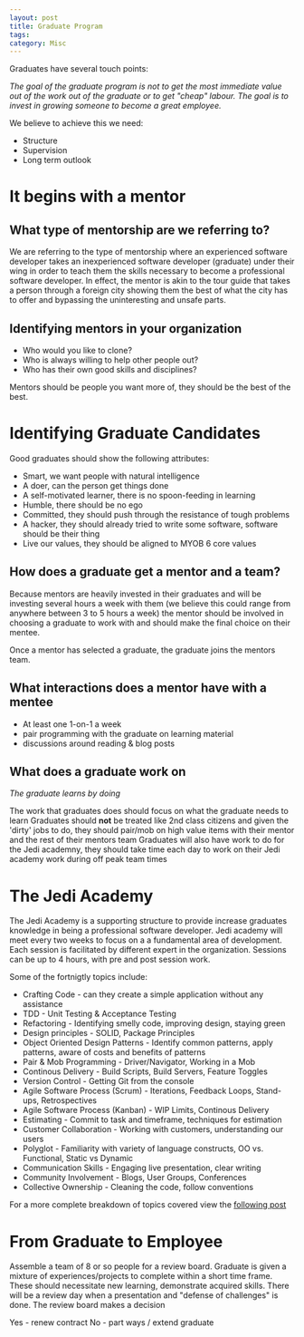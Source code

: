 ```yaml
---
layout: post
title: Graduate Program
tags: 
category: Misc
---
```


Graduates have several touch points:

*The goal of the graduate program is not to get the most immediate value out of the work out of the graduate or to get "cheap" labour. The goal is to invest in growing someone to become a great employee.*

We believe to achieve this we need:

* Structure  
* Supervision  
* Long term outlook  

# It begins with a mentor

## What type of mentorship are we referring to?

We are referring to the type of mentorship where an experienced software developer takes an inexperienced software developer (graduate) under their wing in order to teach them the skills necessary to become a professional software developer. In effect, the mentor is akin to the tour guide that takes a person through a foreign city showing them the best of what the city has to offer and bypassing the uninteresting and unsafe parts.

## Identifying mentors in your organization

* Who would you like to clone?
* Who is always willing to help other people out?
* Who has their own good skills and disciplines?

Mentors should be people you want more of, they should be the best of the best.

# Identifying Graduate Candidates

Good graduates should show the following attributes:

* Smart, we want people with natural intelligence  
* A doer, can the person get things done  
* A self-motivated learner, there is no spoon-feeding in learning  
* Humble, there should be no ego   
* Committed, they should push through the resistance of tough problems  
* A hacker, they should already tried to write some software, software should be their thing  
* Live our values, they should be aligned to MYOB 6 core values  

## How does a graduate get a mentor and a team?

Because mentors are heavily invested in their graduates and will be investing several hours a week with them (we believe this could range from anywhere between 3 to 5 hours a week) the mentor should be involved in choosing a graduate to work with and should make the final choice on their mentee.  

Once a mentor has selected a graduate, the graduate joins the mentors team.

## What interactions does a mentor have with a mentee

* At least one 1-on-1 a week
* pair programming with the graduate on learning material
* discussions around reading & blog posts

## What does a graduate work on

*The graduate learns by doing*

The work that graduates does should focus on what the graduate needs to learn
Graduates should **not** be treated like 2nd class citizens and given the 'dirty' jobs to do, they should pair/mob on high value items with their mentor and the rest of their mentors team
Graduates will also have work to do for the Jedi academny, they should take time each day to work on their Jedi academy work during off peak team times

# The Jedi Academy

The Jedi Academy is a supporting structure to provide increase graduates knowledge in being a professional software developer. Jedi academy will meet every two weeks to focus on a a fundamental area of development.
Each session is facilitated by different expert in the organization. Sessions can be up to 4 hours, with pre and post session work.

Some of the fortnigtly topics include:

* Crafting Code - can they create a simple application without any assistance  
* TDD - Unit Testing & Acceptance Testing   
* Refactoring - Identifying smelly code, improving design, staying green    
* Design principles - SOLID, Package Principles  
* Object Oriented Design Patterns - Identify common patterns, apply patterns, aware of costs and benefits of patterns  
* Pair & Mob Programming - Driver/Navigator, Working in a Mob
* Continous Delivery - Build Scripts, Build Servers, Feature Toggles
* Version Control - Getting Git from the console
* Agile Software Process (Scrum) - Iterations, Feedback Loops, Stand-ups, Retrospectives
* Agile Software Process (Kanban) - WIP Limits, Continous Delivery  
* Estimating - Commit to task and timeframe, techniques for estimation
* Customer Collaboration - Working with customers, understanding our users  
* Polyglot - Familiarity with variety of language constructs, OO vs. Functional, Static vs Dynamic
* Communication Skills - Engaging live presentation, clear writing
* Community Involvement - Blogs, User Groups, Conferences
* Collective Ownership - Cleaning the code, follow conventions

For a more complete breakdown of topics covered view the [following post](http://blog.markpearl.co.za/Jedi-Academy)

# From Graduate to Employee

Assemble a team of 8 or so people for a review board. Graduate is given a mixture of experiences/projects to complete within a short time frame. These should necessitate new learning, demonstrate acquired skills. There will be a review day when a presentation and "defense of challenges" is done. The review board makes a decision

Yes - renew contract
No - part ways / extend graduate
